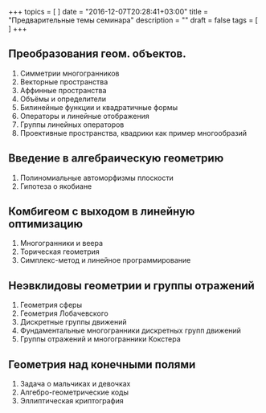 +++
topics = [
]
date = "2016-12-07T20:28:41+03:00"
title = "Предварительные темы семинара"
description = ""
draft = false
tags = [
]
+++


## Преобразования геом. объектов.
1. Симметрии многогранников
2. Векторные пространства
3. Aффинные пространства
4. Объёмы и определители
5. Билинейные функции и квадратичные формы
6. Операторы и линейные отображения
2. Группы линейных операторов
8. Проективные пространства, квадрики как пример многообразий

## Введение в алгебраическую геометрию
1. Полиномиальные автоморфизмы плоскости
2. Гипотеза о якобиане

## Комбигеом с выходом в линейную оптимизацию
1. Многогранники и веера
2. Торическая геометрия
3. Симплекс-метод и линейное программирование

## Неэвклидовы геометрии и группы отражений
1. Геометрия сферы 
2. Геометрия Лобачевского
3. Дискретные группы движений
4. Фундаментальные многогранники дискретных групп движений
5. Группы отражений и многогранники Кокстера

## Геометрия над конечными полями
1. Задача о мальчиках и девочках
2. Алгебро-геометрические коды
3. Эллиптическая криптография

<!--stackedit_data:
eyJoaXN0b3J5IjpbLTMyMjQ3MzM0XX0=
-->